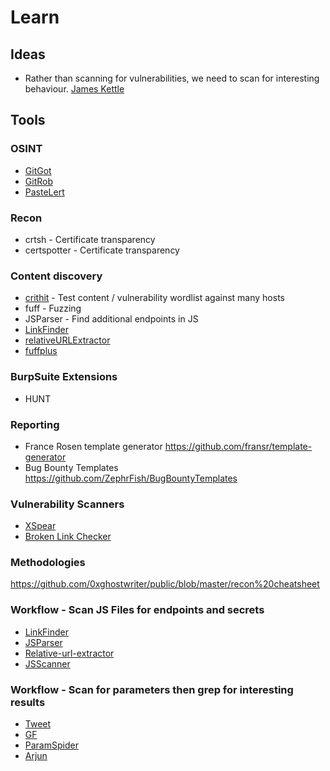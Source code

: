 # Learn

## Ideas
- Rather than scanning for vulnerabilities, we need to scan for interesting behaviour. [James Kettle](https://portswigger.net/research/backslash-powered-scanning-hunting-unknown-vulnerability-classes)

## Tools

### OSINT
- [GitGot](https://github.com/BishopFox/GitGot)
- [GitRob](https://github.com/michenriksen/gitrob)
- [PasteLert](https://andrewmohawk.com/pasteLert/)

### Recon
- crtsh - Certificate transparency
- certspotter - Certificate transparency

### Content discovery
- [crithit](https://github.com/codingo/crithit) - Test content / vulnerability wordlist against many hosts
- fuff - Fuzzing
- JSParser - Find additional endpoints in JS
- [LinkFinder](https://github.com/GerbenJavado/LinkFinder)
- [relativeURLExtractor](https://github.com/jobertabma/relative-url-extractor)
- [fuffplus](https://github.com/dark-warlord14/ffufplus)

### BurpSuite Extensions
- HUNT

### Reporting
- France Rosen template generator https://github.com/fransr/template-generator
- Bug Bounty Templates https://github.com/ZephrFish/BugBountyTemplates

### Vulnerability Scanners
- [XSpear](https://github.com/hahwul/XSpear)
- [Broken Link Checker](https://github.com/stevenvachon/broken-link-checker)

### Methodologies
https://github.com/0xghostwriter/public/blob/master/recon%20cheatsheet

### Workflow - Scan JS Files for endpoints and secrets
  - [LinkFinder](https://github.com/GerbenJavado/LinkFinder)
  - [JSParser](https://github.com/nahamsec/JSParser)
  - [Relative-url-extractor](https://github.com/jobertabma/relative-url-extractor)
  - [JSScanner](https://github.com/dark-warlord14/JSScanner)

### Workflow - Scan for parameters then grep for interesting results
- [Tweet](https://twitter.com/0xAsm0d3us/status/1250684046260109313/photo/1)
- [GF](https://github.com/tomnomnom/gf)
- [ParamSpider](https://github.com/devanshbatham/ParamSpider)
- [Arjun](https://github.com/s0md3v/Arjun)
